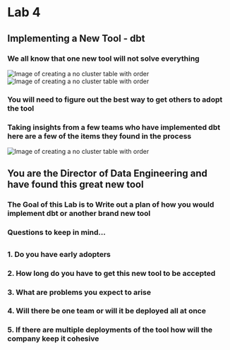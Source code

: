 # Lab 4 

## Implementing a New Tool - dbt 

### We all know that one new tool will not solve everything

![Image of creating a no cluster table with order](https://github.com/kerrynakayama/developintelligence_data_engineering_practices/blob/master/LABS/IMAGES/drake1.png)
![Image of creating a no cluster table with order](https://github.com/kerrynakayama/developintelligence_data_engineering_practices/blob/master/LABS/IMAGES/drake2.png)


### You will need to figure out the best way to get others to adopt the tool
### Taking insights from a few teams who have implemented dbt here are a few of the items they found in the process


![Image of creating a no cluster table with order](https://github.com/kerrynakayama/developintelligence_data_engineering_practices/blob/master/LABS/IMAGES/easing_in.png)

## You are the Director of Data Engineering and have found this great new tool
### The Goal of this Lab is to Write out a plan of how you would implement dbt or another brand new tool 
### Questions to keep in mind...
### 
##
### 1.  Do you have early adopters 
### 2.  How long do you have to get this new tool to be accepted
### 3.  What are problems you expect to arise 
### 4.  Will there be one team or will it be deployed all at once 
### 5.  If there are multiple deployments of the tool how will the company keep it cohesive 
